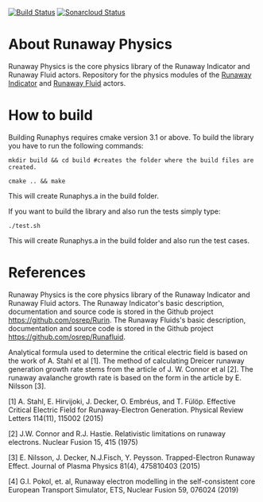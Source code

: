  [![Build Status](https://travis-ci.com/osrep/Runaphys.svg?branch=master)](https://travis-ci.com/osrep/Runaphys) [![Sonarcloud Status](https://sonarcloud.io/api/project_badges/measure?project=com.lapots.breed.judge:judge-rule-engine&metric=alert_status)](https://sonarcloud.io/dashboard?id=osrep_Runaphys)
# About Runaway Physics
Runaway Physics is the core physics library of the Runaway Indicator and Runaway Fluid actors. Repository for the physics modules of the [Runaway Indicator](https://github.com/osrep/Runin) and [Runaway Fluid](https://github.com/osrep/Runafluid) actors.

# How to build
Building Runaphys requires cmake version 3.1 or above. To build the library you have to run the following commands:

`mkdir build && cd build #creates the folder where the build files are created.`

`cmake .. && make`

This will create Runaphys.a in the build folder. 

If you want to build the library and also run the tests simply type:

`./test.sh`

This will create Runaphys.a in the build folder and also run the test cases.

# References

Runaway Physics is the core physics library of the Runaway Indicator and Runaway Fluid actors. The Runaway Indicator's basic description, documentation and source code is stored in the Github project https://github.com/osrep/Rurin. The Runaway Fluids's basic description, documentation and source code is stored in the Github project https://github.com/osrep/Runafluid. 

Analytical formula used to determine the critical electric field is based on the work of A. Stahl et al [1]. The method of calculating Dreicer runaway generation growth rate stems from the article of J. W. Connor et al [2]. The runaway avalanche growth rate is based on the form in the article by E. Nilsson [3].

[1] A. Stahl, E. Hirvijoki, J. Decker, O. Embréus, and T. Fülöp. Effective Critical Electric Field for Runaway-Electron Generation. Physical Review Letters 114(11), 115002 (2015) 

[2] J.W. Connor and R.J. Hastie. Relativistic limitations on runaway electrons. Nuclear Fusion 15, 415 (1975)

[3] E. Nilsson, J. Decker, N.J.Fisch, Y. Peysson. Trapped-Electron Runaway Effect. Journal of Plasma Physics 81(4), 475810403 (2015)

[4] G.I. Pokol, et. al, Runaway electron modelling in the self-consistent core European Transport Simulator, ETS, Nuclear Fusion 59, 076024 (2019)
